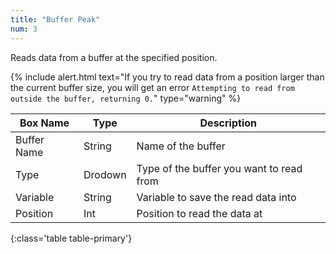 ```yaml
---
title: "Buffer Peak"
num: 3
---
```


Reads data from a buffer at the specified position.

{% include alert.html text="If you try to read data from a position larger than the current buffer size, you will get an error <code>Attempting to read from outside the buffer, returning 0.</code>" type="warning" %} 

| Box Name | Type | Description | 
|-------|--------|--------
|Buffer Name	|String	| Name of the buffer
|Type	|Drodown	| Type of the buffer you want to read from
|Variable	|String	| Variable to save the read data into
|Position|Int|Position to read the data at
{:class='table table-primary'}









